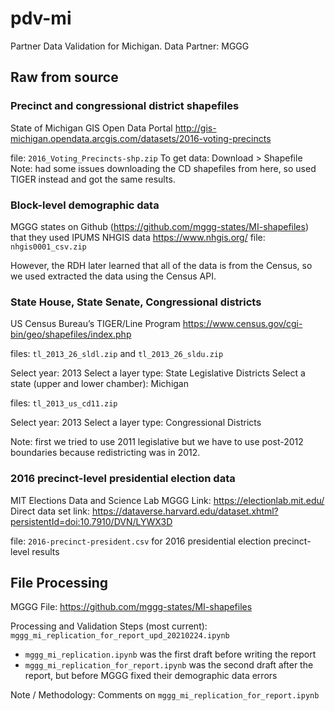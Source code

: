 # pdv-mi

Partner Data Validation for Michigan. Data Partner: MGGG

## Raw from source

### Precinct and congressional district shapefiles
State of Michigan GIS Open Data Portal
http://gis-michigan.opendata.arcgis.com/datasets/2016-voting-precincts 

file: `2016_Voting_Precincts-shp.zip`
To get data: Download > Shapefile
Note: had some issues downloading the CD shapefiles from here, so used TIGER instead and got the same results. 

### Block-level demographic data
MGGG states on Github (https://github.com/mggg-states/MI-shapefiles) that they used IPUMS NHGIS data
https://www.nhgis.org/
file: `nhgis0001_csv.zip`

However, the RDH later learned that all of the data is from the Census, so we used extracted the data using the Census API.

### State House, State Senate, Congressional districts
US Census Bureau’s TIGER/Line Program
https://www.census.gov/cgi-bin/geo/shapefiles/index.php

files: `tl_2013_26_sldl.zip` and `tl_2013_26_sldu.zip`

Select year: 2013 
Select a layer type: State Legislative Districts
Select a state (upper and lower chamber): Michigan

files: `tl_2013_us_cd11.zip`

Select year: 2013 
Select a layer type: Congressional Districts

Note: first we tried to use 2011 legislative but we have to use post-2012 boundaries because redistricting was in 2012. 

### 2016 precinct-level presidential election data
MIT Elections Data and Science Lab
MGGG Link: https://electionlab.mit.edu/
Direct data set link: https://dataverse.harvard.edu/dataset.xhtml?persistentId=doi:10.7910/DVN/LYWX3D

file: `2016-precinct-president.csv` for 2016 presidential election precinct-level results

## File Processing

MGGG File: https://github.com/mggg-states/MI-shapefiles

Processing and Validation Steps (most current): `mggg_mi_replication_for_report_upd_20210224.ipynb`
- `mggg_mi_replication.ipynb` was the first draft before writing the report
- `mggg_mi_replication_for_report.ipynb` was the second draft after the report, but before MGGG fixed their demographic data errors

Note / Methodology: Comments on `mggg_mi_replication_for_report.ipynb`


